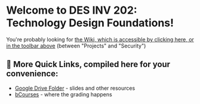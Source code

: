 # Welcome to DES INV 202: Technology Design Foundations! #

You're probably looking for [the Wiki, which is accessible by clicking here, or in the toolbar above](https://github.com/Berkeley-MDes/23f-desinv-202/wiki) (between "Projects" and "Security")

## 🔗 More Quick Links, compiled here for your convenience: ##

- [Google Drive Folder](https://drive.google.com/drive/folders/1OjFgu4llHn-2WayQFVWRKFyOkQ_WaQRx?usp=drive_link) - slides and other resources
- [bCourses](https://bcourses.berkeley.edu/courses/1528355) - where the grading happens

